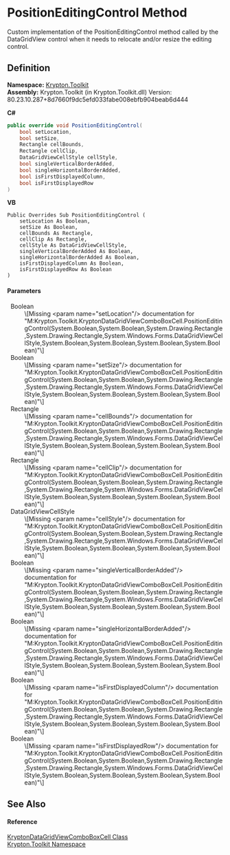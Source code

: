 # PositionEditingControl Method


Custom implementation of the PositionEditingControl method called by the DataGridView control when it needs to relocate and/or resize the editing control.



## Definition
**Namespace:** <a href="79d2eac2-21f4-54ff-7552-b20c33c30600.md">Krypton.Toolkit</a>  
**Assembly:** Krypton.Toolkit (in Krypton.Toolkit.dll) Version: 80.23.10.287+8d7660f9dc5efd033fabe008ebfb904beab6d444

**C#**
``` C#
public override void PositionEditingControl(
	bool setLocation,
	bool setSize,
	Rectangle cellBounds,
	Rectangle cellClip,
	DataGridViewCellStyle cellStyle,
	bool singleVerticalBorderAdded,
	bool singleHorizontalBorderAdded,
	bool isFirstDisplayedColumn,
	bool isFirstDisplayedRow
)
```
**VB**
``` VB
Public Overrides Sub PositionEditingControl ( 
	setLocation As Boolean,
	setSize As Boolean,
	cellBounds As Rectangle,
	cellClip As Rectangle,
	cellStyle As DataGridViewCellStyle,
	singleVerticalBorderAdded As Boolean,
	singleHorizontalBorderAdded As Boolean,
	isFirstDisplayedColumn As Boolean,
	isFirstDisplayedRow As Boolean
)
```



#### Parameters
<dl><dt>  Boolean</dt><dd>\[Missing &lt;param name="setLocation"/&gt; documentation for "M:Krypton.Toolkit.KryptonDataGridViewComboBoxCell.PositionEditingControl(System.Boolean,System.Boolean,System.Drawing.Rectangle,System.Drawing.Rectangle,System.Windows.Forms.DataGridViewCellStyle,System.Boolean,System.Boolean,System.Boolean,System.Boolean)"\]</dd><dt>  Boolean</dt><dd>\[Missing &lt;param name="setSize"/&gt; documentation for "M:Krypton.Toolkit.KryptonDataGridViewComboBoxCell.PositionEditingControl(System.Boolean,System.Boolean,System.Drawing.Rectangle,System.Drawing.Rectangle,System.Windows.Forms.DataGridViewCellStyle,System.Boolean,System.Boolean,System.Boolean,System.Boolean)"\]</dd><dt>  Rectangle</dt><dd>\[Missing &lt;param name="cellBounds"/&gt; documentation for "M:Krypton.Toolkit.KryptonDataGridViewComboBoxCell.PositionEditingControl(System.Boolean,System.Boolean,System.Drawing.Rectangle,System.Drawing.Rectangle,System.Windows.Forms.DataGridViewCellStyle,System.Boolean,System.Boolean,System.Boolean,System.Boolean)"\]</dd><dt>  Rectangle</dt><dd>\[Missing &lt;param name="cellClip"/&gt; documentation for "M:Krypton.Toolkit.KryptonDataGridViewComboBoxCell.PositionEditingControl(System.Boolean,System.Boolean,System.Drawing.Rectangle,System.Drawing.Rectangle,System.Windows.Forms.DataGridViewCellStyle,System.Boolean,System.Boolean,System.Boolean,System.Boolean)"\]</dd><dt>  DataGridViewCellStyle</dt><dd>\[Missing &lt;param name="cellStyle"/&gt; documentation for "M:Krypton.Toolkit.KryptonDataGridViewComboBoxCell.PositionEditingControl(System.Boolean,System.Boolean,System.Drawing.Rectangle,System.Drawing.Rectangle,System.Windows.Forms.DataGridViewCellStyle,System.Boolean,System.Boolean,System.Boolean,System.Boolean)"\]</dd><dt>  Boolean</dt><dd>\[Missing &lt;param name="singleVerticalBorderAdded"/&gt; documentation for "M:Krypton.Toolkit.KryptonDataGridViewComboBoxCell.PositionEditingControl(System.Boolean,System.Boolean,System.Drawing.Rectangle,System.Drawing.Rectangle,System.Windows.Forms.DataGridViewCellStyle,System.Boolean,System.Boolean,System.Boolean,System.Boolean)"\]</dd><dt>  Boolean</dt><dd>\[Missing &lt;param name="singleHorizontalBorderAdded"/&gt; documentation for "M:Krypton.Toolkit.KryptonDataGridViewComboBoxCell.PositionEditingControl(System.Boolean,System.Boolean,System.Drawing.Rectangle,System.Drawing.Rectangle,System.Windows.Forms.DataGridViewCellStyle,System.Boolean,System.Boolean,System.Boolean,System.Boolean)"\]</dd><dt>  Boolean</dt><dd>\[Missing &lt;param name="isFirstDisplayedColumn"/&gt; documentation for "M:Krypton.Toolkit.KryptonDataGridViewComboBoxCell.PositionEditingControl(System.Boolean,System.Boolean,System.Drawing.Rectangle,System.Drawing.Rectangle,System.Windows.Forms.DataGridViewCellStyle,System.Boolean,System.Boolean,System.Boolean,System.Boolean)"\]</dd><dt>  Boolean</dt><dd>\[Missing &lt;param name="isFirstDisplayedRow"/&gt; documentation for "M:Krypton.Toolkit.KryptonDataGridViewComboBoxCell.PositionEditingControl(System.Boolean,System.Boolean,System.Drawing.Rectangle,System.Drawing.Rectangle,System.Windows.Forms.DataGridViewCellStyle,System.Boolean,System.Boolean,System.Boolean,System.Boolean)"\]</dd></dl>

## See Also


#### Reference
<a href="cd3ff85d-ab33-0d06-1173-b122b0650460.md">KryptonDataGridViewComboBoxCell Class</a>  
<a href="79d2eac2-21f4-54ff-7552-b20c33c30600.md">Krypton.Toolkit Namespace</a>  
